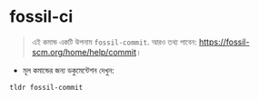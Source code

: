 # fossil-ci

> এই কমান্ড একটি উপনাম `fossil-commit`.
> আরও তথ্য পাবেন: <https://fossil-scm.org/home/help/commit>।

- মূল কমান্ডের জন্য ডকুমেন্টেশন দেখুন:

`tldr fossil-commit`
